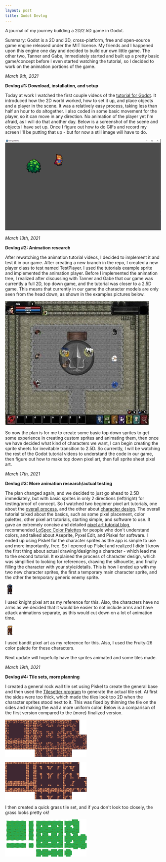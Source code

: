 ```yaml
---
layout: post
title: Godot Devlog
---
```


A journal of my journey building a 2D/2.5D game in Godot.

Summary: Godot is a 2D and 3D, cross-platform, free and open-source game engine released under the MIT license. My friends and I happened upon this engine one day and decided to build our own little game. The other two, Tanner and Gabe, immediately started and built up a pretty basic game/concept before I even started watching the tutorial, so I decided to work on the animation portions of the game.

*March 9th, 2021*

**Devlog #1: Download, installation, and setup**

Today at work I watched the first couple videos of the [tutorial for Godot](https://www.youtube.com/playlist?list=PL9FzW-m48fn2SlrW0KoLT4n5egNdX-W9a). It introduced how the 2D world worked, how to set it up, and place objects and a player in the scene. It was a relatively easy process, taking less than half an hour to do altogether. I also coded in some basic movement for the player, so it can move in any direction. No animation of the player yet I'm afraid, as I will do that another day. Below is a screenshot of the scene and objects I have set up. Once I figure out how to do GIFs and record my screen I'll be putting that up - but for now a still image will have to do.

![GodotAdventures001](/images/GodotAdventures001.PNG)

*March 13th, 2021*

**Devlog #2: Animation research**

After rewatching the animation tutorial videos, I decided to implement it and test it in our game. After creating a new branch in the repo, I created a new player class to test named TestPlayer. I used the tutorials example sprite and implemented the animation player. Before I implemented the animation tree, I realized after discussing with Tanner and Gabe that our game was currently a full 2D, top down game, and the tutorial was closer to a 2.5D game. This means that currently in our game the character models are only seen from the head down, as shown in the examples pictures below.

![GodotAdventures002](/images/GodotAdventures002.jpg)

So now the plan is for me to create some basic top down sprites to get some experience in creating custom sprites and animating them, then once we have decided what kind of characters we want, I can begin creating the sprite sheets for inevitable transition to 2.5D. So currently, I will be watching the rest of the Godot tutorial videos to understand the code in our game, then figure out how to make top down pixel art, then full sprite sheet pixel art.

*March 17th, 2021*

**Devlog #3: More animation research/actual testing**

The plan changed again, and we decided to just go ahead to 2.5D immediately, but with basic sprites in only 2 directions (left/right) for testing/proof of concept. So I watched two beginner pixel art tutorials, one about the [overall process](https://www.youtube.com/watch?v=o_EKrg2fIuc), and the other about [character design](https://www.youtube.com/watch?v=vXm5VjZA4Ys). The overall tutorial talked about the basics, such as some pixel placement, color palettes, other pixel art tutorials, starting simple, and software to use. It gave an extremely concise and detailed [pixel art tutorial blog](https://blog.studiominiboss.com/pixelart), recommended [LoSpec Color Palettes](https://lospec.com/palette-list) for people who don't understand colors, and talked about Aseprite, Pyxel Edit, and Piskel for software. I ended up using Piskel for the character sprites as the app is simple to use and more importantly, free.  So I opened up Piskel and realized I didn't know the first thing about actual drawing/designing a character - which lead me to the second tutorial. It explained the process of character design, which was simplified to looking for references, drawing the silhouette, and finally filling the character with your style/details. This is how I ended up with my two new character sprites, the first a temporary main character sprite, and the other the temporary generic enemy sprite.

![GodotAdventures003](/images/GodotAdventures003.png)

I used knight pixel art as my reference for this. Also, the characters have no arms as we decided that it would be easier to not include arms and have attack animations separate, as this would cut down on a lot of animation time.

![GodotAdventures004](/images/GodotAdventures004.png)

I used bandit pixel art as my reference for this. Also, I used the Fruity-26 color palette for these characters.

Next update will hopefully have the sprites animated and some tiles made.

*March 19th, 2021*

**Devlog #4: Tile sets, more planning**

I created a general rock wall tile set using Piskel to create the general base and then used the [Tilesetter program](https://www.tilesetter.org/) to generate the actual tile set. At first the sides were too thick, which made the tiles look too 2D when the character sprites stood next to it. This was fixed by thinning the tile on the sides and making the wall a more uniform color. Below is a comparison of the first version compared to the (more) finalized version.

![GodotAdventures005](/images/GodotAdventures005.png)

![GodotAdventures006](/images/GodotAdventures006.png)

I then created a quick grass tile set, and if you don't look too closely, the grass looks pretty ok!

![GodotAdventures007](/images/GodotAdventures007.png)